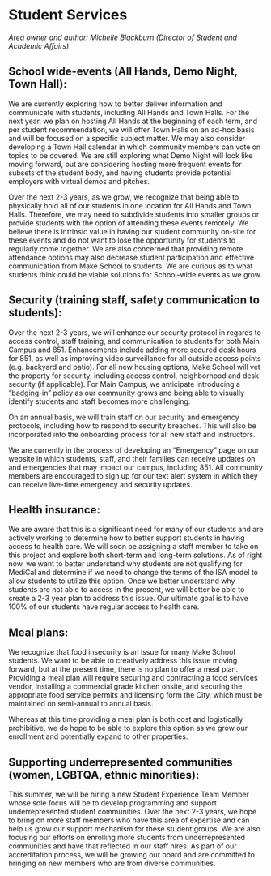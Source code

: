 # Student Services

*Area owner and author: Michelle Blackburn (Director of Student and Academic Affairs)*

## School wide-events (All Hands, Demo Night, Town Hall):

We are currently exploring  how to better deliver information and communicate with students, including All Hands and Town Halls. For the next year, we plan on hosting All Hands at the beginning of each term, and per student recommendation, we will offer Town Halls on an ad-hoc basis and will be focused on a specific subject matter. We may also consider developing a Town Hall calendar in which community members can vote on topics to be covered. We are still exploring what Demo Night will look like moving forward, but are considering hosting more frequent events for subsets of the student body, and having students provide potential employers with virtual demos and pitches.

Over the next 2-3 years, as we grow, we recognize that being able to physically hold all of our students in one location for All Hands and Town Halls. Therefore, we may need to subdivide students into smaller groups or provide students with the option of attending these events remotely. We believe there is intrinsic value in having our student community on-site for these events and do not want to lose the opportunity for students to regularly come together. We are also concerned that providing remote attendance options may also decrease student participation and effective communication from Make School to students. We are curious as to what students think could be viable solutions for School-wide events as we grow.

## Security (training staff, safety communication to students):

Over the next 2-3 years, we will enhance our security protocol in regards to access
control, staff training, and communication to students for both Main Campus and 851. Enhancements include adding more secured desk hours for 851, as well as improving video surveillance for all outside access points (e.g. backyard and patio). For all new housing options, Make School will vet the property for security, including access control, neighborhood and desk security (if applicable). For Main Campus, we anticipate introducing a “badging-in” policy as our community grows and being able to visually identify students and staff becomes more challenging.

On an annual basis, we will train staff on our security and emergency protocols, including how to respond to security breaches. This will also be incorporated into the onboarding process for all new staff and instructors.

We are currently in the process of developing an “Emergency” page on our website in which students, staff, and their families can receive updates on and emergencies that may impact our campus, including 851. All community members are encouraged to sign up for our text alert system in which they can receive live-time emergency and security updates.

## Health insurance:

We are aware that this is a significant need for many of our students and are actively working to determine how to better support students in having access to health care. We will soon be assigning a staff member to take on this project and explore both short-term and long-term solutions. As of right now, we want to better understand why students are not qualifying for MediCal and determine if we need to change the terms of the ISA model to allow students to utilize this option. Once we better understand why students are not able to access in the present, we will better be able to create a 2-3 year plan to address this issue. Our ultimate goal is to have 100% of our students have regular access to health care.

## Meal plans:

We recognize that food insecurity is an issue for many Make School students. We want to be able to creatively address this issue moving forward, but at the present time, there is no plan to offer a meal plan. Providing a meal plan will require securing and contracting a food services vendor, installing a commercial grade kitchen onsite, and securing the appropriate food service permits and licensing form the City, which must be maintained on semi-annual to annual basis.

Whereas at this time providing a meal plan is both cost and logistically prohibitive, we do hope to be able to explore this option as we grow our enrollment and potentially expand to other properties.

## Supporting underrepresented communities (women, LGBTQA, ethnic minorities):

This summer, we will be hiring a new Student Experience Team Member whose sole focus will be to develop programming and support underrepresented student communities. Over the next 2-3 years, we hope to bring on more staff members who have this area of expertise and can help us grow our support mechanism for these student groups. We are also focusing our efforts on enrolling more students from underrepresented communities and have that reflected in our staff hires. As part of our accreditation process, we will be growing our board and are committed to bringing on new members who are from diverse communities.
